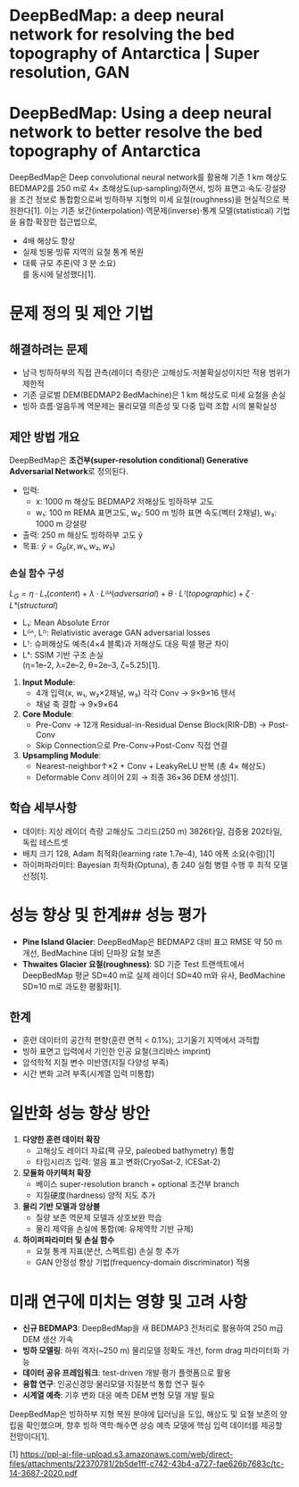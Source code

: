 # DeepBedMap: a deep neural network for resolving the bed topography of Antarctica | Super resolution, GAN
# DeepBedMap: Using a deep neural network to better resolve the bed topography of Antarctica

DeepBedMap은 Deep convolutional neural network를 활용해 기존 1 km 해상도 BEDMAP2를 250 m로 4× 초해상도(up‐sampling)하면서, 빙하 표면고·속도·강설량을 조건 정보로 통합함으로써 빙하하부 지형의 미세 요철(roughness)을 현실적으로 복원한다[1]. 이는 기존 보간(interpolation)·역문제(inverse)·통계 모델(statistical) 기법을 융합·확장한 접근법으로, 
- 4배 해상도 향상  
- 실제 빙붕·빙류 지역의 요철 통계 복원  
- 대륙 규모 추론(약 3 분 소요)  
를 동시에 달성했다[1].  

# 문제 정의 및 제안 기법
## 해결하려는 문제  
- 남극 빙하하부의 직접 관측(레이더 측량)은 고해상도·저불확실성이지만 적용 범위가 제한적  
- 기존 글로벌 DEM(BEDMAP2·BedMachine)은 1 km 해상도로 미세 요철을 손실  
- 빙하 흐름·얼음두께 역문제는 물리모델 의존성 및 다중 입력 조합 시의 불확실성  

## 제안 방법 개요  
DeepBedMap은 **조건부(super-resolution conditional) Generative Adversarial Network**로 정의된다.  
- 입력:  
  - x: 1000 m 해상도 BEDMAP2 저해상도 빙하하부 고도  
  - w₁: 100 m REMA 표면고도, w₂: 500 m 빙하 표면 속도(벡터 2채널), w₃: 1000 m 강설량  
- 출력: 250 m 해상도 빙하하부 고도 ŷ  
- 목표: $ŷ = G_θ(x, w₁, w₂, w₃)$

### 손실 함수 구성  
$L_G = η·L₁(content) + λ·Lᴳᴬ(adversarial) + θ·Lᵀ(topographic) + ζ·Lˢ(structural)$

- L₁: Mean Absolute Error  
- Lᴳᴬ, Lᴰ: Relativistic average GAN adversarial losses  
- Lᵀ: 슈퍼해상도 예측(4×4 블록)과 저해상도 대응 픽셀 평균 차이  
- Lˢ: SSIM 기반 구조 손실  
(η=1e–2, λ=2e–2, θ=2e–3, ζ=5.25)[1].  

1. **Input Module**:  
   - 4개 입력(x, w₁, w₂×2채널, w₃) 각각 Conv → 9×9×16 텐서  
   - 채널 축 결합 → 9×9×64  
2. **Core Module**:  
   - Pre-Conv → 12개 Residual-in-Residual Dense Block(RIR-DB) → Post-Conv  
   - Skip Connection으로 Pre-Conv→Post-Conv 직접 연결  
3. **Upsampling Module**:  
   - Nearest-neighbor↑×2 + Conv + LeakyReLU 반복 (총 4× 해상도)  
   - Deformable Conv 레이어 2회 → 최종 36×36 DEM 생성[1].  

## 학습 세부사항  
- 데이터: 지상 레이더 측량 고해상도 그리드(250 m) 3826타일, 검증용 202타일, 독립 테스트셋  
- 배치 크기 128, Adam 최적화(learning rate 1.7e–4), 140 에폭 소요(수렴)[1]  
- 하이퍼파라미터: Bayesian 최적화(Optuna), 총 240 실험 병렬 수행 후 최적 모델 선정[1].  

# 성능 향상 및 한계## 성능 평가  
- **Pine Island Glacier**: DeepBedMap은 BEDMAP2 대비 표고 RMSE 약 50 m 개선, BedMachine 대비 단파장 요철 보존  
- **Thwaites Glacier 요철(roughness)**: SD 기준 Test 트랜섹트에서 DeepBedMap 평균 SD≈40 m로 실제 레이더 SD≈40 m와 유사, BedMachine SD≈10 m로 과도한 평활화[1].  

## 한계  
- 훈련 데이터의 공간적 편향(훈련 면적 &lt; 0.1%); 고기울기 지역에서 과적합  
- 빙하 표면고 입력에서 기인한 인공 요철(크리바스 imprint)  
- 암석학적 지질 변수 미반영(지질 다양성 부족)  
- 시간 변화 고려 부족(시계열 입력 미통합)  

# 일반화 성능 향상 방안
1. **다양한 훈련 데이터 확장**  
   - 고해상도 레이더 자료(팩 규모, paleobed bathymetry) 통합  
   - 타임시리즈 입력: 얼음 표고 변화(CryoSat-2, ICESat-2)  
2. **모듈화 아키텍처 확장**  
   - 베이스 super-resolution branch + optional 조건부 branch  
   - 지질硬度(hardness) 양적 지도 추가  
3. **물리 기반 모델과 앙상블**  
   - 질량 보존 역문제 모델과 상호보완 학습  
   - 물리 제약을 손실에 통합(예: 유체역학 기반 규제)  
4. **하이퍼파라미터 및 손실 함수**  
   - 요철 통계 지표(분산, 스펙트럼) 손실 항 추가  
   - GAN 안정성 향상 기법(frequency-domain discriminator) 적용  

# 미래 연구에 미치는 영향 및 고려 사항
- **신규 BEDMAP3**: DeepBedMap을 새 BEDMAP3 전처리로 활용하여 250 m급 DEM 생산 가속  
- **빙하 모델링**: 하위 격자(~250 m) 물리모델 정확도 개선, form drag 파라미터화 가능  
- **데이터 공유 프레임워크**: test-driven 개발·평가 플랫폼으로 활용  
- **융합 연구**: 인공신경망·물리모델·지질분석 통합 연구 필수  
- **시계열 예측**: 기후 변화 대응 예측 DEM 변형 모델 개발 필요  

DeepBedMap은 빙하하부 지형 복원 분야에 딥러닝을 도입, 해상도 및 요철 보존의 양립을 확인했으며, 향후 빙하 역학·해수면 상승 예측 모델에 핵심 입력 데이터를 제공할 전망이다[1].

[1] https://ppl-ai-file-upload.s3.amazonaws.com/web/direct-files/attachments/22370781/2b5de1ff-c742-43b4-a727-fae626b7683c/tc-14-3687-2020.pdf
